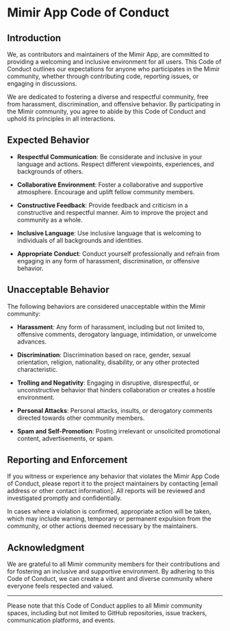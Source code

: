 # Mimir App Code of Conduct

## Introduction

We, as contributors and maintainers of the Mimir App, are committed to providing a welcoming and inclusive environment for all users. This Code of Conduct outlines our expectations for anyone who participates in the Mimir community, whether through contributing code, reporting issues, or engaging in discussions.

We are dedicated to fostering a diverse and respectful community, free from harassment, discrimination, and offensive behavior. By participating in the Mimir community, you agree to abide by this Code of Conduct and uphold its principles in all interactions.

## Expected Behavior

- **Respectful Communication**: Be considerate and inclusive in your language and actions. Respect different viewpoints, experiences, and backgrounds of others.

- **Collaborative Environment**: Foster a collaborative and supportive atmosphere. Encourage and uplift fellow community members.

- **Constructive Feedback**: Provide feedback and criticism in a constructive and respectful manner. Aim to improve the project and community as a whole.

- **Inclusive Language**: Use inclusive language that is welcoming to individuals of all backgrounds and identities.

- **Appropriate Conduct**: Conduct yourself professionally and refrain from engaging in any form of harassment, discrimination, or offensive behavior.

## Unacceptable Behavior

The following behaviors are considered unacceptable within the Mimir community:

- **Harassment**: Any form of harassment, including but not limited to, offensive comments, derogatory language, intimidation, or unwelcome advances.

- **Discrimination**: Discrimination based on race, gender, sexual orientation, religion, nationality, disability, or any other protected characteristic.

- **Trolling and Negativity**: Engaging in disruptive, disrespectful, or unconstructive behavior that hinders collaboration or creates a hostile environment.

- **Personal Attacks**: Personal attacks, insults, or derogatory comments directed towards other community members.

- **Spam and Self-Promotion**: Posting irrelevant or unsolicited promotional content, advertisements, or spam.

## Reporting and Enforcement

If you witness or experience any behavior that violates the Mimir App Code of Conduct, please report it to the project maintainers by contacting [email address or other contact information]. All reports will be reviewed and investigated promptly and confidentially.

In cases where a violation is confirmed, appropriate action will be taken, which may include warning, temporary or permanent expulsion from the community, or other actions deemed necessary by the maintainers.

## Acknowledgment

We are grateful to all Mimir community members for their contributions and for fostering an inclusive and supportive environment. By adhering to this Code of Conduct, we can create a vibrant and diverse community where everyone feels respected and valued.

---

Please note that this Code of Conduct applies to all Mimir community spaces, including but not limited to GitHub repositories, issue trackers, communication platforms, and events.
